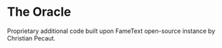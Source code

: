 # The Oracle

Proprietary additional code built upon FameText open-source instance by Christian Pecaut.
